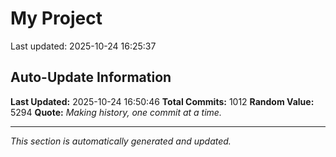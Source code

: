 # My Project


Last updated: 2025-10-24 16:25:37



























































































































































































































































































































































































































































































































































































































































































































































































































































































































































































































































































































































































































































































































































































































































## Auto-Update Information

**Last Updated:** 2025-10-24 16:50:46
**Total Commits:** 1012
**Random Value:** 5294
**Quote:** _Making history, one commit at a time._

---
_This section is automatically generated and updated._
